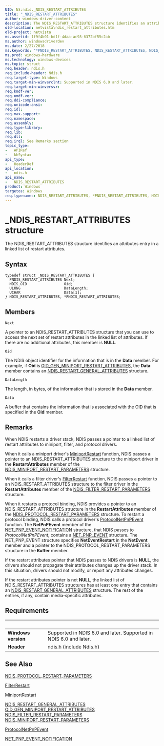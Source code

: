 ```yaml
---
UID: NS:ndis._NDIS_RESTART_ATTRIBUTES
title: "_NDIS_RESTART_ATTRIBUTES"
author: windows-driver-content
description: The NDIS_RESTART_ATTRIBUTES structure identifies an attributes entry in a linked list of restart attributes.
old-location: netvista\ndis_restart_attributes.htm
old-project: netvista
ms.assetid: 1f9f4b91-bd1f-4daa-ac98-6372bf55c2ab
ms.author: windowsdriverdev
ms.date: 2/27/2018
ms.keywords: "*PNDIS_RESTART_ATTRIBUTES, NDIS_RESTART_ATTRIBUTES, NDIS_RESTART_ATTRIBUTES structure [Network Drivers Starting with Windows Vista], PNDIS_RESTART_ATTRIBUTES, PNDIS_RESTART_ATTRIBUTES structure pointer [Network Drivers Starting with Windows Vista], _NDIS_RESTART_ATTRIBUTES, miniport_structures_ref_64cf43cc-1d89-4de3-9e8e-77d590d44d3c.xml, ndis/NDIS_RESTART_ATTRIBUTES, ndis/PNDIS_RESTART_ATTRIBUTES, netvista.ndis_restart_attributes"
ms.prod: windows-hardware
ms.technology: windows-devices
ms.topic: struct
req.header: ndis.h
req.include-header: Ndis.h
req.target-type: Windows
req.target-min-winverclnt: Supported in NDIS 6.0 and later.
req.target-min-winversvr: 
req.kmdf-ver: 
req.umdf-ver: 
req.ddi-compliance: 
req.unicode-ansi: 
req.idl: 
req.max-support: 
req.namespace: 
req.assembly: 
req.type-library: 
req.lib: 
req.dll: 
req.irql: See Remarks section
topic_type:
-	APIRef
-	kbSyntax
api_type:
-	HeaderDef
api_location:
-	ndis.h
api_name:
-	NDIS_RESTART_ATTRIBUTES
product: Windows
targetos: Windows
req.typenames: NDIS_RESTART_ATTRIBUTES, *PNDIS_RESTART_ATTRIBUTES, NDIS_RESTART_ATTRIBUTES, *PNDIS_RESTART_ATTRIBUTES
---
```


# _NDIS_RESTART_ATTRIBUTES structure
The NDIS_RESTART_ATTRIBUTES structure identifies an attributes entry in a linked list of restart
  attributes.

## Syntax
````
typedef struct _NDIS_RESTART_ATTRIBUTES {
  PNDIS_RESTART_ATTRIBUTES Next;
  NDIS_OID                 Oid;
  ULONG                    DataLength;
  UCHAR                    Data[1];
} NDIS_RESTART_ATTRIBUTES, *PNDIS_RESTART_ATTRIBUTES;
````

## Members


`Next`

A pointer to an NDIS_RESTART_ATTRIBUTES structure that you can use to access the next set of
     restart attributes in the linked list of attributes. If there are no additional attributes, this member
     is <b>NULL</b>.

`Oid`

The NDIS object identifier for the information that is in the 
     <b>Data</b> member. For example, if 
     <b>Oid</b> is 
     <a href="https://docs.microsoft.com/en-us/windows-hardware/drivers/network/oid-gen-miniport-restart-attributes">
     OID_GEN_MINIPORT_RESTART_ATTRIBUTES</a>, the 
     <b>Data</b> member contains an 
     <a href="..\ndis\ns-ndis-_ndis_restart_general_attributes.md">
     NDIS_RESTART_GENERAL_ATTRIBUTES</a> structure.

`DataLength`

The length, in bytes, of the information that is stored in the 
     <b>Data</b> member.

`Data`

A buffer that contains the information that is associated with the OID that is specified in the 
     <b>Oid</b> member.

## Remarks
When NDIS restarts a driver stack, NDIS passes a pointer to a linked list of restart attributes to
    miniport, filter, and protocol drivers.

When it calls a miniport driver's 
    <a href="..\ndis\nc-ndis-miniport_restart.md">MiniportRestart</a> function, NDIS passes a
    pointer to an NDIS_RESTART_ATTRIBUTES structure to the miniport driver in the 
    <b>RestartAttributes</b> member of the 
    <a href="..\ndis\ns-ndis-_ndis_miniport_restart_parameters.md">
    NDIS_MINIPORT_RESTART_PARAMETERS</a> structure.

When it calls a filter driver's 
    <a href="..\ndis\nc-ndis-filter_restart.md">FilterRestart</a> function, NDIS passes a
    pointer to an NDIS_RESTART_ATTRIBUTES structure to the filter driver in the 
    <b>RestartAttributes</b> member of the 
    <a href="..\ndis\ns-ndis-_ndis_filter_restart_parameters.md">
    NDIS_FILTER_RESTART_PARAMETERS</a> structure.

When it restarts a protocol binding, NDIS provides a pointer to an NDIS_RESTART_ATTRIBUTES structure
    in the 
    <b>RestartAttributes</b> member of the 
    <a href="..\ndis\ns-ndis-_ndis_protocol_restart_parameters.md">
    NDIS_PROTOCOL_RESTART_PARAMETERS</a> structure. To restart a protocol binding, NDIS calls a protocol
    driver's 
    <a href="..\ndis\nc-ndis-protocol_net_pnp_event.md">ProtocolNetPnPEvent</a> function. The 
    <b>NetPnPEvent</b> member of the 
    <a href="..\ndis\ns-ndis-_net_pnp_event_notification.md">
    NET_PNP_EVENT_NOTIFICATION</a> structure, that NDIS passes to 
    <i>ProtocolNetPnPEvent</i>, contains a 
    <a href="..\netpnp\ns-netpnp-_net_pnp_event.md">NET_PNP_EVENT</a> structure. The NET_PNP_EVENT
    structure specifies 
    <b>NetEventRestart</b> in the 
    <b>NetEvent</b> member and a pointer to the NDIS_PROTOCOL_RESTART_PARAMETERS structure in the 
    <b>Buffer</b> member.

If the restart attributes pointer that NDIS passes to NDIS drivers is <b>NULL</b>, the drivers should not
    propagate their attributes changes up the driver stack. In this situation, drivers should not modify, or
    report any attributes changes.

If the restart attributes pointer is not <b>NULL</b>, the linked list of NDIS_RESTART_ATTRIBUTES structures
    has at least one entry that contains an 
    <a href="..\ndis\ns-ndis-_ndis_restart_general_attributes.md">
    NDIS_RESTART_GENERAL_ATTRIBUTES</a> structure. The rest of the entries, if any, contain media-specific
    attributes.

## Requirements
| &nbsp; | &nbsp; |
| ---- |:---- |
| **Windows version** | Supported in NDIS 6.0 and later. Supported in NDIS 6.0 and later. |
| **Header** | ndis.h (include Ndis.h) |

## See Also

<a href="..\ndis\ns-ndis-_ndis_protocol_restart_parameters.md">
   NDIS_PROTOCOL_RESTART_PARAMETERS</a>



<a href="..\ndis\nc-ndis-filter_restart.md">FilterRestart</a>



<a href="..\ndis\nc-ndis-miniport_restart.md">MiniportRestart</a>



<a href="..\ndis\ns-ndis-_ndis_restart_general_attributes.md">
   NDIS_RESTART_GENERAL_ATTRIBUTES</a>



<a href="https://docs.microsoft.com/en-us/windows-hardware/drivers/network/oid-gen-miniport-restart-attributes">
   OID_GEN_MINIPORT_RESTART_ATTRIBUTES</a>



<a href="..\ndis\ns-ndis-_ndis_filter_restart_parameters.md">
   NDIS_FILTER_RESTART_PARAMETERS</a>



<a href="..\ndis\ns-ndis-_ndis_miniport_restart_parameters.md">
   NDIS_MINIPORT_RESTART_PARAMETERS</a>



<a href="..\ndis\nc-ndis-protocol_net_pnp_event.md">ProtocolNetPnPEvent</a>



<a href="..\ndis\ns-ndis-_net_pnp_event_notification.md">NET_PNP_EVENT_NOTIFICATION</a>